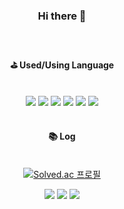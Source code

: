 <div align="center"> 

### Hi there 👋

<br/>

#### :golf: Used/Using Language
  <br/>
  
 <img src="https://img.shields.io/badge/Flutter-02569B?style=for-the-badge&logo=Flutter&logoColor=white">
 <img src="https://img.shields.io/badge/C-A8B9CC?style=for-the-badge&logo=C&logoColor=white">
 <img src="https://img.shields.io/badge/C++-00599C?style=for-the-badge&logo=cplusplus&logoColor=white">
 <img src="https://img.shields.io/badge/Oracle-F80000?style=for-the-badge&logo=oracle&logoColor=white">
 <img src="https://img.shields.io/badge/MySql-4479A1?style=for-the-badge&logo=mysql&logoColor=white">
 <img src="https://img.shields.io/badge/Python-3776AB?style=for-the-badge&logo=python&logoColor=white">
 

<br/>
<br/>
  
 #### :books: Log
  <br/>[![Solved.ac
프로필](http://mazassumnida.wtf/api/mini/generate_badge?boj=okm1172)](https://solved.ac/okm1172)

<a href="https://velog.io/@suerte_0" target="_blank"><img src="https://img.shields.io/badge/Velog-20C997?style=for-the-badge&logo=Velog&logoColor=FFFFFF"/></a>
<img src="https://img.shields.io/badge/Slack-4A154B?style=for-the-badge&logo=slack&logoColor=white">
<a href="https://github.com/okm1172/" target="_blank"><img src="https://img.shields.io/badge/GitHub-000000?style=for-the-badge&logo=github&logoColor=FFFFFF"/></a>


<br/>
<br/>

<!--
#### :point_down: States
  <br/>
  
![Anurag's GitHub stats](https://github-readme-stats.vercel.app/api?username=okm1172&theme=vue&show_icons=true)
-->
<!--
**okm1172/okm1172** is a ✨ _special_ ✨ repository because its `README.md` (this file) appears on your GitHub profile.

Here are some ideas to get you started:

- 🔭 I’m currently working on ...
- 🌱 I’m currently learning ...
- 👯 I’m looking to collaborate on ...
- 🤔 I’m looking for help with ...
- 💬 Ask me about ...
- 📫 How to reach me: ...
- 😄 Pronouns: ...
- ⚡ Fun fact: ...
-->
